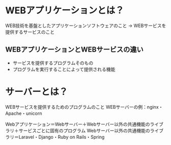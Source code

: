 # WEBアプリケーションとは？
WEB技術を基盤としたアプリケーションソフトウェアのこと
→ WEBサービスを提供するサービスのこと

## WEBアプリケーションとWEBサービスの違い
- サービスを提供するプログラムそのもの
- プログラムを実行することによって提供される機能

# サーバーとは？
WEBサービスを提供するためのプログラムのこと
WEBサーバーの例：nginx・Apache・unicorn

Webアプリケーション＝Webサーバー＋Webサーバー以外の共通機能のライブラリ＋サービスごとに固有のプログラム
Webサーバー以外の共通機能のライブラリ＝Laravel・Django・Ruby on Rails・Spring